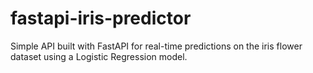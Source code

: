 # fastapi-iris-predictor
Simple API built with FastAPI for real-time predictions on the iris flower dataset using a Logistic Regression model.
